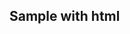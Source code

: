 <link rel="stylesheet" href="https://cdnjs.cloudflare.com/ajax/libs/font-awesome/5.15.1/css/all.min.css">

<h2><i class="fas fa-user"></i> <strong>Sample with html</strong></h2>
